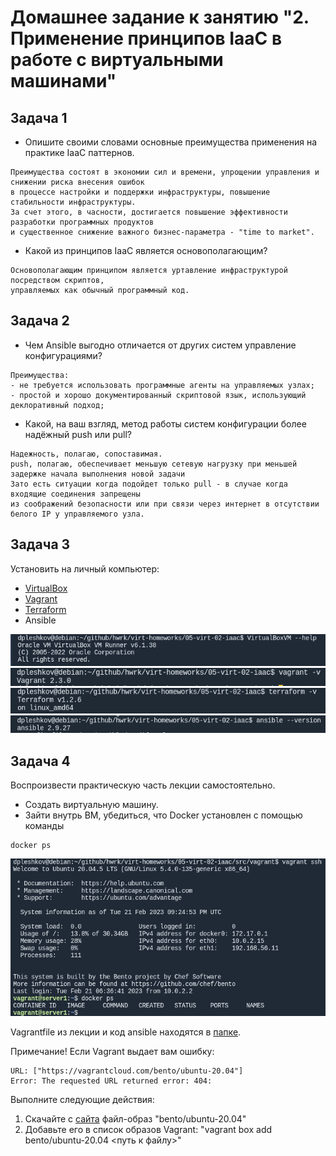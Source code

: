 
# Домашнее задание к занятию "2. Применение принципов IaaC в работе с виртуальными машинами"

## Задача 1

- Опишите своими словами основные преимущества применения на практике IaaC паттернов.
```
Преимущества состоят в экономии сил и времени, упрощении управления и снижении риска внесения ошибок 
в процессе настройки и поддержки инфраструктуры, повышение стабильности инфраструктуры. 
За счет этого, в часности, достигается повышение эффективности разработки программных продуктов 
и существенное снижение важного бизнес-параметра - "time to market".
```
- Какой из принципов IaaC является основополагающим?
```
Основополагающим принципом является уртавление инфраструктурой посредством скриптов, 
управляемых как обычный программный код.
```

## Задача 2

- Чем Ansible выгодно отличается от других систем управление конфигурациями?
```
Преимущества:
- не требуется использовать программные агенты на управляемых узлах;
- простой и хорошо документированный скриптовой язык, использующий деклоративный подход;
```

- Какой, на ваш взгляд, метод работы систем конфигурации более надёжный push или pull?
```
Надежность, полагаю, сопоставимая.
push, полагаю, обеспечивает меньшую сетевую нагрузку при меньшей задержке начала выполнения новой задачи
Зато есть ситуации когда подойдет только pull - в случае когда входящие соединения запрещены 
из соображений безопасности или при связи через интернет в отсутствии белого IP у управляемого узла. 
```


## Задача 3

Установить на личный компьютер:

- [VirtualBox](https://www.virtualbox.org/)
- [Vagrant](https://github.com/netology-code/devops-materials)
- [Terraform](https://github.com/netology-code/devops-materials/blob/master/README.md)
- Ansible

![VirtualBox](./assets/vbox_version.png)
![Vagrant](./assets/vgrant_version.png)
![Terraform](./assets/terraform_version.png)
![Ansible](./assets/ansible_version.png)


## Задача 4 

Воспроизвести практическую часть лекции самостоятельно.

- Создать виртуальную машину.
- Зайти внутрь ВМ, убедиться, что Docker установлен с помощью команды
```
docker ps
```
![Practical_part](./assets/vagrant_ssh-docker.png)

Vagrantfile из лекции  и код ansible находятся в [папке](https://github.com/netology-code/virt-homeworks/tree/virt-11/05-virt-02-iaac/src).

Примечание! Если Vagrant выдает вам ошибку:
```
URL: ["https://vagrantcloud.com/bento/ubuntu-20.04"]     
Error: The requested URL returned error: 404:
```

Выполните следующие действия:
1. Скачайте с [сайта](https://app.vagrantup.com/bento/boxes/ubuntu-20.04) файл-образ "bento/ubuntu-20.04"
2. Добавьте его в список образов Vagrant: "vagrant box add bento/ubuntu-20.04 <путь к файлу>"
